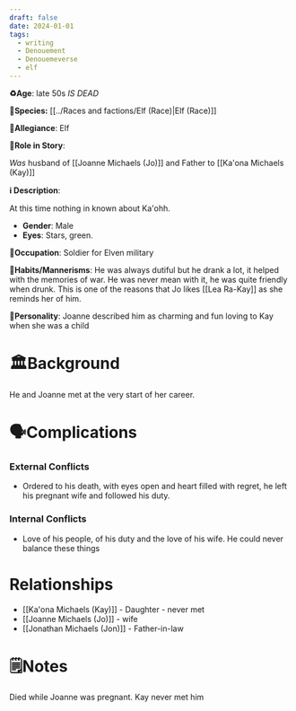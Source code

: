 ```yaml
---
draft: false
date: 2024-01-01
tags:
  - writing
  - Denouement
  - Denouemeverse
  - elf
---
```


**♻️Age**: late 50s  *IS DEAD*

👾**Species:** [[../Races and factions/Elf (Race)|Elf (Race)]]

🏅**Allegiance**: Elf 

**🎲Role in Story**: 

*Was* husband of [[Joanne Michaels (Jo)]] and Father to [[Ka'ona Michaels (Kay)]]

**ℹ️ Description**: 

At this time nothing in known about Ka'ohh.

* **Gender**: Male
* **Eyes**:  Stars, green.

**💼Occupation**: Soldier for Elven military

**🎺Habits/Mannerisms**: He was always dutiful but he drank a lot, it helped with the memories of war. He was never mean with it, he was quite friendly when drunk. This is one of the reasons that Jo likes [[Lea Ra-Kay]] as she reminds her of him.

**🧨Personality**: Joanne described him as charming and fun loving to Kay when she was a child

# 🏛️Background

He and Joanne met at the very start of her career.

# 🗣️Complications

### **External Conflicts**

- Ordered to his death, with eyes open and heart filled with regret, he left his pregnant wife and followed his duty.

### **Internal Conflicts**

- Love of his people, of his duty and the love of his wife. He could never balance these things

# Relationships

- [[Ka'ona Michaels (Kay)]] - Daughter - never met 
- [[Joanne Michaels (Jo)]] - wife
- [[Jonathan Michaels (Jon)]] - Father-in-law

# 🗒️Notes


Died while Joanne was pregnant. Kay never met him